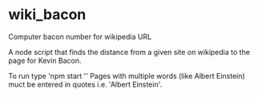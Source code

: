 # wiki_bacon
Computer bacon number for wikipedia URL

A node script that finds the distance from a given site on wikipedia to the page for Kevin Bacon.

To run type 'npm start '<name of desired page>'
Pages with multiple words (like Albert Einstein) muct be entered in quotes i.e. 'Albert Einstein'.
